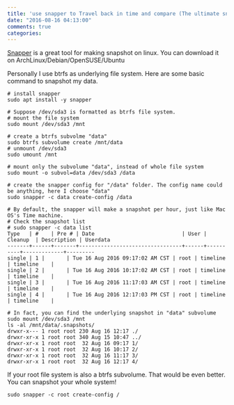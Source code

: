 ```yaml
---
title: 'use snapper to Travel back in time and compare (The ultimate snapshot tool for Linux)'
date: "2016-08-16 04:13:00"
comments: true
categories: 
---
```

[Snapper](http://snapper.io/) is a great tool for making snapshot on linux. You can download it on ArchLinux/Debian/OpenSUSE/Ubuntu

Personally I use btrfs as  underlying file system. Here are some basic command to snapshot my data.

```
# install snapper
sudo apt install -y snapper

# Suppose /dev/sda3 is formatted as btrfs file system.
# mount the file system
sudo mount /dev/sda3 /mnt

# create a btrfs subvolme "data"
sudo btrfs subvolume create /mnt/data
# unmount /dev/sda3
sudo umount /mnt

# mount only the subvolume "data", instead of whole file system
sudo mount -o subvol=data /dev/sda3 /data

# create the snapper config for "/data" folder. The config name could be anything, here I choose "data"
sudo snapper -c data create-config /data

# By default, the snapper will make a snapshot per hour, just like Mac OS's Time machine.
# Check the snapshot list
# sudo snapper -c data list 
Type   | #    | Pre # | Date                            | User | Cleanup  | Description | Userdata
-------+------+-------+---------------------------------+------+----------+-------------+---------
single | 1 |       | Tue 16 Aug 2016 09:17:02 AM CST | root | timeline | timeline    |         
single | 2 |       | Tue 16 Aug 2016 10:17:02 AM CST | root | timeline | timeline    |         
single | 3 |       | Tue 16 Aug 2016 11:17:03 AM CST | root | timeline | timeline    |         
single | 4 |       | Tue 16 Aug 2016 12:17:03 PM CST | root | timeline | timeline    |      

# In fact, you can find the underlying snapshot in "data" subvolume
sudo mount /dev/sda3 /mnt
ls -al /mnt/data/.snapshots/
drwxr-x--- 1 root root 230 Aug 16 12:17 ./
drwxr-xr-x 1 root root 340 Aug 15 10:47 ../
drwxr-xr-x 1 root root  32 Aug 16 09:17 1/
drwxr-xr-x 1 root root  32 Aug 16 10:17 2/
drwxr-xr-x 1 root root  32 Aug 16 11:17 3/
drwxr-xr-x 1 root root  32 Aug 16 12:17 4/
```

If your root file system is also a btrfs subvolume. That would be even better. You can snapshot your whole system!
```
sudo snapper -c root create-config /
```